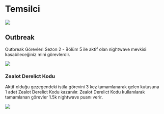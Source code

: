 # Temsilci

![](https://lh3.googleusercontent.com/6MgjfwULQiYHtUZen2mPjToMtLcjcE5kBihVSx-kCGipXLaKhWR6UcQ1khkzknUAaBkZqmLZ43wV_YF5hY8=w1850-h628-rw-no)

## Outbreak <a id="outbreak"></a>

Outbreak Görevleri Sezon 2 - Bölüm 5 ile aktif olan nightwave mevkisi kasabileceğiniz mini görevlerdir.

![](https://blobscdn.gitbook.com/v0/b/gitbook-28427.appspot.com/o/assets%2F-LgOamCq2H0SQUVAydQb%2F-Lo0nSANgrCL4da_3xL9%2F-Lo0pW6eFTmW-POrz5AC%2Fimage.png?alt=media&token=ad77994f-2d8e-4959-afb7-6d59f4a7ab47)

### Zealot Derelict Kodu <a id="zealot-derelict-kodu"></a>

Aktif olduğu gezegendeki istila görevini 3 kez tamamlanarak gelen kutusuna 1 adet Zealot Derelict Kodu kazanılır. Zealot Derelict Kodu kullanılarak tamamlanan görevler 1.5k nightwave puanı verir.

![](https://blobscdn.gitbook.com/v0/b/gitbook-28427.appspot.com/o/assets%2F-LgOamCq2H0SQUVAydQb%2F-LnxgCZr89E-mOk5xmtg%2F-LnxgGH-Rlu62sttZrzR%2F22.PNG?alt=media&token=e5ae4612-696e-4e63-a090-d4b2356c27ba)

